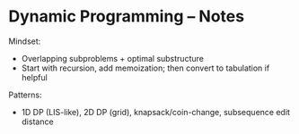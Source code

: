 # Dynamic Programming – Notes

Mindset:
- Overlapping subproblems + optimal substructure
- Start with recursion, add memoization; then convert to tabulation if helpful

Patterns:
- 1D DP (LIS-like), 2D DP (grid), knapsack/coin-change, subsequence edit distance
